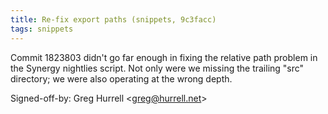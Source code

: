 ```yaml
---
title: Re-fix export paths (snippets, 9c3facc)
tags: snippets
---
```


Commit 1823803 didn't go far enough in fixing the relative path problem in the Synergy nightlies script. Not only were we missing the trailing "src" directory; we were also operating at the wrong depth.

Signed-off-by: Greg Hurrell &lt;greg@hurrell.net&gt;
